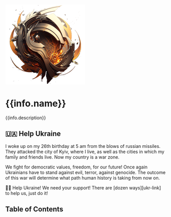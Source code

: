 ![Logo](docs/logo_250.png "myrmidon")
# {{info.name}}
{{info.description}}

<!-- #include badges.md -->

## 🇺🇦 Help Ukraine
I woke up on my 26th birthday at 5 am from the blows of russian missiles. They attacked the city of Kyiv, where I live, as well as the cities in which my family and friends live. Now my country is a war zone. 

We fight for democratic values, freedom, for our future! Once again Ukrainians have to stand against evil, terror, against genocide. The outcome of this war will determine what path human history is taking from now on.

💛💙  Help Ukraine! We need your support! There are [dozen ways][ukr-link] to help us, just do it!

## Table of Contents
<!-- START doctoc -->
<!-- END doctoc -->

<!-- #include requirements.md -->
<!-- #include installation.md -->
<!-- #include usage.md -->
<!-- #include contributing.md -->
